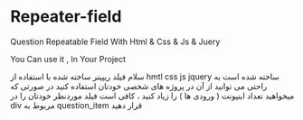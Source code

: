 # Repeater-field

Question Repeatable Field With Html & Css & Js & Juery

You Can use it , In Your Project 


سلام فیلد ریپیتر ساخته شده با استفاده از hmtl css js jquery  ساخته شده است به راحتی می توانید از آن در پروژه های شخصی خودتان استفاده کنید
در صورتی که میخواهید تعداد اینپونت ( ورودی ها ) را زیاد کنید ، کافی است فیلد موردنظر خودتان را در div مربوط به question_item قرار دهید
